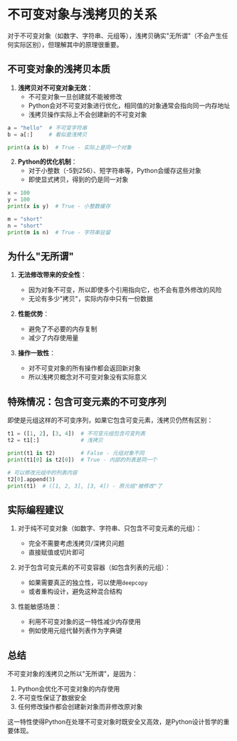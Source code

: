 # 不可变对象与浅拷贝的关系

对于不可变对象（如数字、字符串、元组等），浅拷贝确实"无所谓"（不会产生任何实际区别），但理解其中的原理很重要。

## 不可变对象的浅拷贝本质

1. **浅拷贝对不可变对象无效**：
   - 不可变对象一旦创建就不能被修改
   - Python会对不可变对象进行优化，相同值的对象通常会指向同一内存地址
   - 浅拷贝操作实际上不会创建新的不可变对象

```python
a = "hello"  # 不可变字符串
b = a[:]     # 看似是浅拷贝

print(a is b)  # True - 实际上是同一个对象
```

2. **Python的优化机制**：
   - 对于小整数（-5到256）、短字符串等，Python会缓存这些对象
   - 即使显式拷贝，得到的仍是同一对象

```python
x = 100
y = 100
print(x is y)  # True - 小整数缓存

m = "short"
n = "short"
print(m is n)  # True - 字符串驻留
```

## 为什么"无所谓"

1. **无法修改带来的安全性**：
   - 因为对象不可变，所以即使多个引用指向它，也不会有意外修改的风险
   - 无论有多少"拷贝"，实际内存中只有一份数据

2. **性能优势**：
   - 避免了不必要的内存复制
   - 减少了内存使用量

3. **操作一致性**：
   - 对不可变对象的所有操作都会返回新对象
   - 所以浅拷贝概念对不可变对象没有实际意义

## 特殊情况：包含可变元素的不可变序列

即使是元组这样的不可变序列，如果它包含可变元素，浅拷贝仍然有区别：

```python
t1 = ([1, 2], [3, 4])  # 不可变元组包含可变列表
t2 = t1[:]             # 浅拷贝

print(t1 is t2)        # False - 元组对象不同
print(t1[0] is t2[0])  # True - 内部的列表是同一个

# 可以修改元组中的列表内容
t2[0].append(3)
print(t1)  # ([1, 2, 3], [3, 4]) - 原元组"被修改"了
```

## 实际编程建议

1. 对于纯不可变对象（如数字、字符串、只包含不可变元素的元组）：
   - 完全不需要考虑浅拷贝/深拷贝问题
   - 直接赋值或切片即可

2. 对于包含可变元素的不可变容器（如包含列表的元组）：
   - 如果需要真正的独立性，可以使用`deepcopy`
   - 或者重构设计，避免这种混合结构

3. 性能敏感场景：
   - 利用不可变对象的这一特性减少内存使用
   - 例如使用元组代替列表作为字典键

## 总结

不可变对象的浅拷贝之所以"无所谓"，是因为：
1. Python会优化不可变对象的内存使用
2. 不可变性保证了数据安全
3. 任何修改操作都会创建新对象而非修改原对象

这一特性使得Python在处理不可变对象时既安全又高效，是Python设计哲学的重要体现。